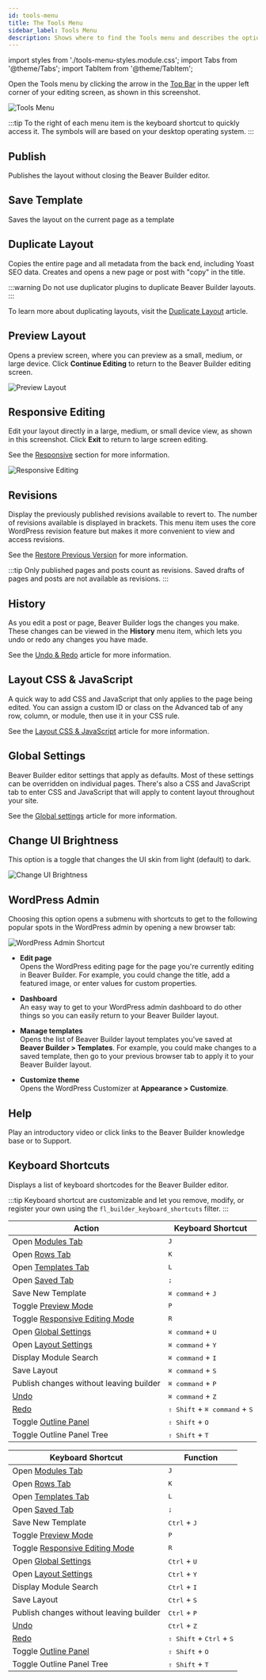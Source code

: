 ```yaml
---
id: tools-menu
title: The Tools Menu
sidebar_label: Tools Menu
description: Shows where to find the Tools menu and describes the options there.
---
```


import styles from './tools-menu-styles.module.css';
import Tabs from '@theme/Tabs';
import TabItem from '@theme/TabItem';

Open the Tools menu by clicking the arrow in the [Top Bar](top-bar.md) in the upper left corner of your editing screen, as shown in this screenshot.

![Tools Menu](/img/beaver-builder/user-interface--tools-menu--1.jpg)

:::tip
To the right of each menu item is the keyboard shortcut to quickly access it. The symbols will are based on your desktop operating system.
:::

## Publish

Publishes the layout without closing the Beaver Builder editor.

## Save Template

Saves the layout on the current page as a template

## Duplicate Layout

Copies the entire page and all metadata from the back end, including Yoast SEO data. Creates and opens a new page or post with "copy" in the title.

:::warning
Do not use duplicator plugins to duplicate Beaver Builder layouts.
:::

To learn more about duplicating layouts, visit the [Duplicate Layout](getting-started/bb-editor-basics/duplicate-your-beaver-builder-layout-to-another-page.md) article.


## Preview Layout

Opens a preview screen, where you can preview as a small, medium, or large device. Click **Continue Editing** to return to the Beaver Builder editing screen.

![Preview Layout](/img/beaver-builder/user-interface--tools-menu--2.jpg)

## Responsive Editing

Edit your layout directly in a large, medium, or small device view, as shown in this screenshot. Click **Exit** to return to large screen editing.

See the [Responsive](layouts/responsive-design/index.md) section for more information.

![Responsive Editing](/img/beaver-builder/user-interface--tools-menu--3.jpg)

## Revisions

Display the previously published revisions available to revert to. The number of revisions available is displayed in brackets. This menu item uses the core WordPress revision feature but makes it more convenient to view and access revisions.

See the [Restore Previous Version](advanced-builder-techniques/restore-a-previous-version.md) for more information.

:::tip 
Only published pages and posts count as revisions. Saved drafts of pages and posts are not available as revisions. 
:::

## History

As you edit a post or page, Beaver Builder logs the changes you make. These changes can be viewed in the **History** menu item, which lets you undo or redo any changes you have made.

See the [Undo & Redo](getting-started/bb-editor-basics/undo-redo.md) article for more information.

## Layout CSS & JavaScript

A quick way to add CSS and JavaScript that only applies to the page being edited. You can assign a custom ID or class on the Advanced tab of any row, column, or module, then use it in your CSS rule.

See the [Layout CSS & JavaScript](user-interface/layout-css-js.md) article for more information.

## Global Settings

Beaver Builder editor settings that apply as defaults. Most of these settings can be overridden on individual pages. There's also a CSS and JavaScript tab to enter CSS and JavaScript that will apply to content layout throughout your site.

See the [Global settings](user-interface/global-settings.md) article for more information.

## Change UI Brightness

This option is a toggle that changes the UI skin from light (default) to dark.

![Change UI Brightness](/img/beaver-builder/user-interface--tools-menu--4.jpg)

## WordPress Admin

Choosing this option opens a submenu with shortcuts to get to the following popular spots in the WordPress admin by opening a new browser tab:

![WordPress Admin Shortcut](/img/beaver-builder/user-interface--tools-menu--5.jpg)

* **Edit page**  
  Opens the WordPress editing page for the page you're currently editing in Beaver Builder.  For example, you could change the title, add a featured image, or enter values for custom properties. 

* **Dashboard**  
  An easy way to get to your WordPress admin dashboard to do other things so you can easily return to your Beaver Builder layout. 

* **Manage templates**  
  Opens the list of Beaver Builder layout templates you've saved at **Beaver Builder > Templates**. For example, you could make changes to a saved template, then go to your previous browser tab to apply it to your Beaver Builder layout.

* **Customize theme**  
  Opens the WordPress Customizer at **Appearance > Customize**.

## Help

Play an introductory video or click links to the Beaver Builder knowledge base or to Support.

## Keyboard Shortcuts

Displays a list of keyboard shortcodes for the Beaver Builder editor.

:::tip
Keyboard shortcut are customizable and let you remove, modify, or register your own using the `fl_builder_keyboard_shortcuts` filter.
:::

<Tabs>
<TabItem value="macos" label="macOS" attributes={{className: styles.macos}} default>

| Action                                    | Keyboard Shortcut                                        |
| ------------------------------------------|----------------------------------------------------------|
| Open [Modules Tab](content-panel.md#module-tab-groups) | <kbd>J</kbd>                                |
| Open [Rows Tab](content-panel.md#row-tab-groups)       | <kbd>K</kbd>                                |
| Open [Templates Tab](content-panel.md#template-tab-groups)  | <kbd>L</kbd>                           |
| Open [Saved Tab](content-panel.md#saved-tab-groups) | <kbd>;</kbd>                                   |
| Save New Template                         | <kbd>⌘ command</kbd> + <kbd>J</kbd>                      |
| Toggle [Preview Mode](#preview-layout)    | <kbd>P</kbd>                                             |
| Toggle [Responsive Editing Mode](responsive/editor.md) | <kbd>R</kbd>                                |
| Open [Global Settings](global-settings.md) | <kbd>⌘ command</kbd> + <kbd>U</kbd>      |
| Open [Layout Settings](layout-css-js.md) | <kbd>⌘ command</kbd> + <kbd>Y</kbd>        |
| Display Module Search                     | <kbd>⌘ command</kbd> + <kbd>I</kbd>                      |
| Save Layout                               | <kbd>⌘ command</kbd> + <kbd>S</kbd>                      |
| Publish changes without leaving builder   | <kbd>⌘ command</kbd> + <kbd>P</kbd>                      |
| [Undo](getting-started/bb-editor-basics/undo-redo.md)               | <kbd>⌘ command</kbd> + <kbd>Z</kbd>                      |
| [Redo](getting-started/bb-editor-basics/undo-redo.md)               | <kbd>⇧ Shift</kbd> + <kbd>⌘ command</kbd> + <kbd>S</kbd> |
| Toggle [Outline Panel](outline-panel.md) | <kbd>⇧ Shift</kbd> + <kbd>O</kbd>          |
| Toggle Outline Panel Tree                 | <kbd>⇧ Shift</kbd> + <kbd>T</kbd>                        |

</TabItem>
<TabItem value="windows" label="Windows" attributes={{className: styles.windows}}>

| Keyboard Shortcut                         | Function                                                 |
| ------------------------------------------|----------------------------------------------------------|
| Open [Modules Tab](content-panel.md#module-tab-groups) | <kbd>J</kbd>                                |
| Open [Rows Tab](content-panel.md#row-tab-groups) | <kbd>K</kbd>                                      |
| Open [Templates Tab](content-panel.md#template-tab-groups) | <kbd>L</kbd>                            |
| Open [Saved Tab](content-panel.md#saved-tab-groups) | <kbd>;</kbd>                                   |
| Save New Template                         | <kbd>Ctrl</kbd> + <kbd>J</kbd>                           |
| Toggle [Preview Mode](#preview-layout)    | <kbd>P</kbd>                                             |
| Toggle [Responsive Editing Mode](responsive/editor.md) | <kbd>R</kbd>                                |
| Open [Global Settings](global-settings.md)| <kbd>Ctrl</kbd> + <kbd>U</kbd>                           |
| Open [Layout Settings](layout-css-js.md)  | <kbd>Ctrl</kbd> + <kbd>Y</kbd>                           |
| Display Module Search                     | <kbd>Ctrl</kbd> + <kbd>I</kbd>                           |
| Save Layout                               | <kbd>Ctrl</kbd> + <kbd>S</kbd>                           |
| Publish changes without leaving builder   | <kbd>Ctrl</kbd> + <kbd>P</kbd>                           |
| [Undo](getting-started/bb-editor-basics/undo-redo.md) | <kbd>Ctrl</kbd> + <kbd>Z</kbd>               |
| [Redo](getting-started/bb-editor-basics/undo-redo.md) | <kbd>⇧ Shift</kbd> + <kbd>Ctrl</kbd> + <kbd>S</kbd> |
| Toggle [Outline Panel](outline-panel.md)  | <kbd>⇧ Shift</kbd> + <kbd>O</kbd>                        |
| Toggle Outline Panel Tree                 | <kbd>⇧ Shift</kbd> + <kbd>T</kbd>                        |

</TabItem>
</Tabs>
